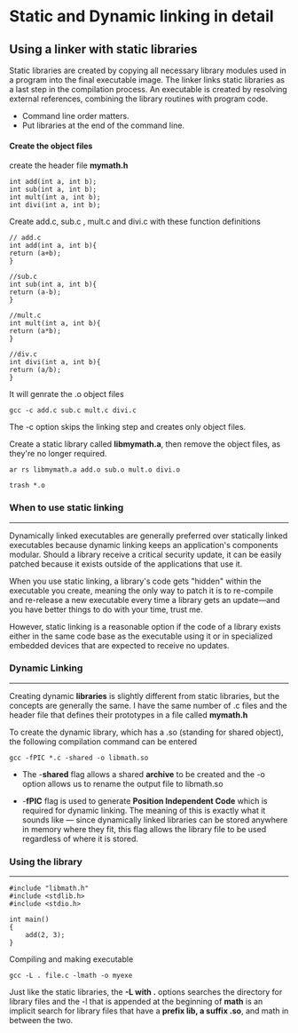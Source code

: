 # Static and Dynamic linking in detail

## Using a linker with static libraries

Static libraries are created by copying all necessary library modules used in a program into the final executable image. The linker links static libraries as a last step in the compilation process. An executable is created by resolving external references, combining the library routines with program code.

* Command line order matters.
* Put libraries at the end of the command line.

#### Create the object files

create the header file **mymath.h**

```
int add(int a, int b);
int sub(int a, int b);
int mult(int a, int b);
int divi(int a, int b);
```

Create add.c, sub.c , mult.c and divi.c with these function definitions

```
// add.c
int add(int a, int b){
return (a+b);
}

//sub.c
int sub(int a, int b){
return (a-b);
}

//mult.c
int mult(int a, int b){
return (a*b);
}

//div.c
int divi(int a, int b){
return (a/b);
}
```

It will genrate the .o object files

```
gcc -c add.c sub.c mult.c divi.c
```

The -c option skips the linking step and creates only object files.

Create a static library called **libmymath.a**, then remove the object files, as they're no longer required.

```
ar rs libmymath.a add.o sub.o mult.o divi.o
```

```
trash *.o
```

### When to use static linking

---

Dynamically linked executables are generally preferred over statically linked executables because dynamic linking keeps an application's components modular. Should a library receive a critical security update, it can be easily patched because it exists outside of the applications that use it.

When you use static linking, a library's code gets "hidden" within the executable you create, meaning the only way to patch it is to re-compile and re-release a new executable every time a library gets an update—and you have better things to do with your time, trust me.

However, static linking is a reasonable option if the code of a library exists either in the same code base as the executable using it or in specialized embedded devices that are expected to receive no updates.

### Dynamic Linking

---

Creating dynamic **libraries** is slightly different from static libraries, but the concepts are generally the same. I have the same number of .c files and the header file that defines their prototypes in a file called **mymath.h**

To create the dynamic library, which has a .so (standing for shared object), the following compilation command can be entered

```
gcc -fPIC *.c -shared -o libmath.so
```

* The -**shared** flag allows a shared **archive** to be created and the -o option allows us to rename the output file to libmath.so

* -**fPIC** flag is used to generate **Position Independent Code** which is required for dynamic linking. The meaning of this is exactly what it sounds like — since dynamically linked libraries can be stored anywhere in memory where they fit, this flag allows the library file to be used regardless of where it is stored.

### Using the library

---

```
#include "libmath.h"
#include <stdlib.h>
#include <stdio.h>

int main()
{
    add(2, 3);
}
```

Compiling and making executable

```
gcc -L . file.c -lmath -o myexe
```

Just like the static libraries, the **-L with .** options searches the directory for library files and the -l that is appended at the beginning of **math** is an implicit search for library files that have a **prefix lib, a suffix .so**, and math in between the two.
